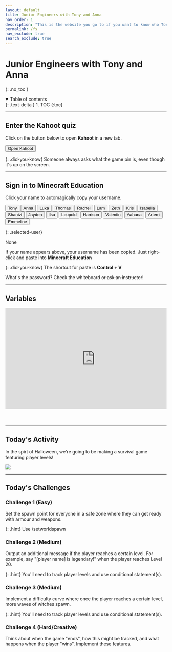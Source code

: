 ```yaml
---
layout: default
title: Junior Engineers with Tony and Anna
nav_order: 1
description: "This is the website you go to if you want to know who Tony Le is." 
permalink: /fs
nav_exclude: true
search_exclude: true
---
```


# Junior Engineers with Tony and Anna
{: .no_toc }

<details open markdown="block">
  <summary>
    Table of contents
  </summary>
  {: .text-delta }
1. TOC
{:toc}
</details>

---

## Enter the Kahoot quiz
Click on the button below to open **Kahoot** in a new tab.

<a href="https://kahoot.it" target="_blank"><button class="btn btn-purple">Open Kahoot</button></a>

{: .did-you-know}
Someone always asks what the game pin is, even though it's up on the screen.

---

## Sign in to Minecraft Education
Click your name to automagically copy your username.

<div id="roll">
  <button class="btn mr-4 mb-4" id="instructor5">Tony<span style="display:none"></span></button>
  <button class="btn mr-4 mb-4" id="instructor5">Anna<span style="display:none"></span></button>
  <button class="btn mr-4 mb-4" id="junior32">Luka<span style="display:none"></span></button>
  <button class="btn mr-4 mb-4" id="junior33">Thomas<span style="display:none"></span></button>
  <button class="btn mr-4 mb-4" id="junior34">Rachel<span style="display:none"></span></button>
  <button class="btn mr-4 mb-4" id="junior35">Lam<span style="display:none"> 🥇</span></button>
  <button class="btn mr-4 mb-4" id="junior36">Zeth<span style="display:none"></span></button>
  <button class="btn mr-4 mb-4" id="junior37">Kris<span style="display:none"></span></button>
  <button class="btn mr-4 mb-4" id="junior137">Isabella<span style="display:none"></span></button>
  <button class="btn mr-4 mb-4" id="junior138">Shanivi<span style="display:none"></span></button>
  <button class="btn mr-4 mb-4" id="junior139">Jayden<span style="display:none"> 🥈</span></button>
  <button class="btn mr-4 mb-4" id="junior140">Ilsa<span style="display:none"></span></button>
  <button class="btn mr-4 mb-4" id="junior141">Leopold<span style="display:none"></span></button>
  <button class="btn mr-4 mb-4" id="junior142">Harrison<span style="display:none"></span></button>
  <button class="btn mr-4 mb-4" id="junior143">Valentin<span style="display:none"></span></button>
  <button class="btn mr-4 mb-4" id="junior144">Aahana<span style="display:none"></span></button>
  <button class="btn mr-4 mb-4" id="junior145">Artemi<span style="display:none"></span></button>
  <button class="btn mr-4 mb-4" id="junior146">Emmeline<span style="display:none"> 🥉</span></button>
</div>

{: .selected-user}
<p id="selected-user">None</p>

If your name appears above, your username has been copied. Just right-click and
paste into **Minecraft Education**

{: .did-you-know}
The shortcut for paste is **Control + V**

What's the password? Check the whiteboard ~~or ask an instructor~~!

---

## Variables

<div style="position:relative;height:0;padding-bottom:70%;overflow:hidden;"><iframe width="560" height="315" src="https://www.youtube.com/embed/pNJi3S4G04w?t=3" title="YouTube video player" frameborder="0" allow="accelerometer; autoplay; clipboard-write; encrypted-media; gyroscope; picture-in-picture" allowfullscreen></iframe></div>

---

## Today's Activity
In the spirt of Halloween, we're going to be making a survival game featuring
player levels!

![](assets/27-10-22.png)

---

## Today's Challenges

### Challenge 1 (Easy)
Set the spawn point for everyone in a safe zone where they can get ready with armour and weapons.

{: .hint}
Use /setworldspawn

### Challenge 2 (Medium)
Output an additional message if the player reaches a certain level. For example, say "[player name] is legendary!" when the player reaches Level 20.

{: .hint}
You'll need to track player levels and use conditional statement(s).

### Challenge 3 (Medium)
Implement a difficulty curve where once the player reaches a certain level, more waves of witches spawn.

{: .hint}
You'll need to track player levels and use conditional statement(s).

### Challenge 4 (Hard/Creative)
Think about when the game "ends", how this might be tracked, and what happens when the player "wins". Implement these features.

<script>
  const sortList = list => [...list].sort((a, b) => {
    const A = a.textContent, B = b.textContent;
    return (A < B) ? -1 : (A > B) ? 1 : 0;
  });

  window.addEventListener("load", function() {
    const ul = document.getElementById("roll");
    const list = ul.querySelectorAll("button");
    ul.append(...sortList(list));
  });
</script>
<script>
  var domain = "@jnreng.onmicrosoft.com";
  var roll = document.getElementById("roll");
  roll.addEventListener("click", function(event) {
    if (event.target.nodeName == "BUTTON") {
      var button = event.target;
      navigator.clipboard.writeText(button.id + domain);
      for (let i = 0; i < roll.children.length; i++) {
        let student = roll.children[i];
        student.classList.remove("btn-purple");
      };
      button.classList.add("btn-purple");
      document.getElementById("selected-user").innerHTML = "<b>" + button.innerText + "</b>" + button.firstElementChild.innerText;
    };
  });
</script>


